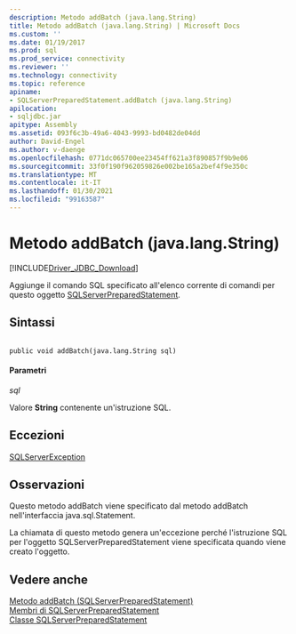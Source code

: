 ```yaml
---
description: Metodo addBatch (java.lang.String)
title: Metodo addBatch (java.lang.String) | Microsoft Docs
ms.custom: ''
ms.date: 01/19/2017
ms.prod: sql
ms.prod_service: connectivity
ms.reviewer: ''
ms.technology: connectivity
ms.topic: reference
apiname:
- SQLServerPreparedStatement.addBatch (java.lang.String)
apilocation:
- sqljdbc.jar
apitype: Assembly
ms.assetid: 093f6c3b-49a6-4043-9993-bd0482de04dd
author: David-Engel
ms.author: v-daenge
ms.openlocfilehash: 0771dc065700ee23454ff621a3f890857f9b9e06
ms.sourcegitcommit: 33f0f190f962059826e002be165a2bef4f9e350c
ms.translationtype: MT
ms.contentlocale: it-IT
ms.lasthandoff: 01/30/2021
ms.locfileid: "99163587"
---
```

# <a name="addbatch-method-javalangstring"></a>Metodo addBatch (java.lang.String)
[!INCLUDE[Driver_JDBC_Download](../../../includes/driver_jdbc_download.md)]

  Aggiunge il comando SQL specificato all'elenco corrente di comandi per questo oggetto [SQLServerPreparedStatement](../../../connect/jdbc/reference/sqlserverpreparedstatement-class.md).  
  
## <a name="syntax"></a>Sintassi  
  
```  
  
public void addBatch(java.lang.String sql)  
```  
  
#### <a name="parameters"></a>Parametri  
 *sql*  
  
 Valore **String** contenente un'istruzione SQL.  
  
## <a name="exceptions"></a>Eccezioni  
 [SQLServerException](../../../connect/jdbc/reference/sqlserverexception-class.md)  
  
## <a name="remarks"></a>Osservazioni  
 Questo metodo addBatch viene specificato dal metodo addBatch nell'interfaccia java.sql.Statement.  
  
 La chiamata di questo metodo genera un'eccezione perché l'istruzione SQL per l'oggetto SQLServerPreparedStatement viene specificata quando viene creato l'oggetto.  
  
## <a name="see-also"></a>Vedere anche  
 [Metodo addBatch &#40;SQLServerPreparedStatement&#41;](../../../connect/jdbc/reference/addbatch-method-sqlserverpreparedstatement.md)   
 [Membri di SQLServerPreparedStatement](../../../connect/jdbc/reference/sqlserverpreparedstatement-members.md)   
 [Classe SQLServerPreparedStatement](../../../connect/jdbc/reference/sqlserverpreparedstatement-class.md)  
  
  
